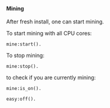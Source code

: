 #### Mining

After fresh install, one can start mining.

To start mining with all CPU cores:

```
mine:start().
```

To stop mining:

```
mine:stop().
```

to check if you are currently mining:

```
mine:is_on().
```

```
easy:off().
```

